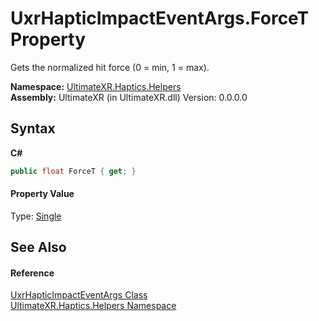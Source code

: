 # UxrHapticImpactEventArgs.ForceT Property 
 

Gets the normalized hit force (0 = min, 1 = max).

**Namespace:**&nbsp;<a href="N_UltimateXR_Haptics_Helpers">UltimateXR.Haptics.Helpers</a><br />**Assembly:**&nbsp;UltimateXR (in UltimateXR.dll) Version: 0.0.0.0

## Syntax

**C#**<br />
``` C#
public float ForceT { get; }
```


#### Property Value
Type: <a href="https://docs.microsoft.com/dotnet/api/system.single" target="_blank" rel="noopener noreferrer">Single</a>

## See Also


#### Reference
<a href="T_UltimateXR_Haptics_Helpers_UxrHapticImpactEventArgs">UxrHapticImpactEventArgs Class</a><br /><a href="N_UltimateXR_Haptics_Helpers">UltimateXR.Haptics.Helpers Namespace</a><br />